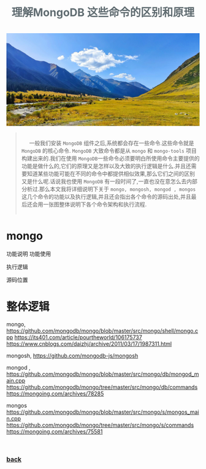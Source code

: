 <iframe src="../detail-header.html" title="Github of Anigkus" style="height:0px,widht:0px;display:none" id="kusifream"></iframe>

<h1 style="color:#606c71;text-align:center;" id="h1" >理解MongoDB 这些命令的区别和原理</h1><br/>

[<h1 style="color:#606c71;text-align:center;" >Understand the differences and principles of these commands in MongoDB</h1><br/>]:#

<center>
<img src="../assets/images/understand-the-differences-and-principles-of-these-commands-in-mongodb/figure-1.jpeg" alt="Understand the differences and principles of these commands in MongoDB" title="Github of Anigkus" >
</center>

> <br/>&nbsp;&nbsp;&nbsp;&nbsp; 一般我们安装 `MongoDB` 组件之后,系统都会存在一些命令.这些命令就是 `MongoDB` 的核心命令. `MongoDB` 大致命令都是从 `mongo` 和 `mongo-tools` 项目构建出来的.我们在使用 `MongoDB`一些命令必须要明白所使用命令主要提供的功能是做什么的,它们的原理又是怎样以及大致的执行逻辑是什么.并且还需要知道某些功能可能在不同的命令中都提供相似效果,那么它们之间的区别又是什么呢.话说我也使用 `MongoDB` 有一段时间了,一直也没在意怎么去内部分析过.那么本文我将详细说明下关于 `mongo, mongosh, mongod , mongos` 这几个命令的功能以及执行逻辑,并且还会指出各个命令的源码出处,并且最后还会用一张图整体说明下各个命令架构和执行流程. <br/>
> <br/>

[> <br/>&nbsp;&nbsp;&nbsp;&nbsp; Some general notes on article.<br/>]:#
[> <br/>]:#

# mongo


功能说明
功能使用

执行逻辑

源码位置

# 整体逻辑


mongo, 
    https://github.com/mongodb/mongo/blob/master/src/mongo/shell/mongo.cpp
    https://its401.com/article/pourtheworld/106175737
    https://www.cnblogs.com/daizhj/archive/2011/03/17/1987311.html

mongosh,
    https://github.com/mongodb-js/mongosh

mongod , 
    https://github.com/mongodb/mongo/blob/master/src/mongo/db/mongod_main.cpp
    https://github.com/mongodb/mongo/tree/master/src/mongo/db/commands
    https://mongoing.com/archives/78285

mongos
    https://github.com/mongodb/mongo/blob/master/src/mongo/s/mongos_main.cpp
    https://github.com/mongodb/mongo/tree/master/src/mongo/s/commands
    https://mongoing.com/archives/75581



<br>

### [back](./)
